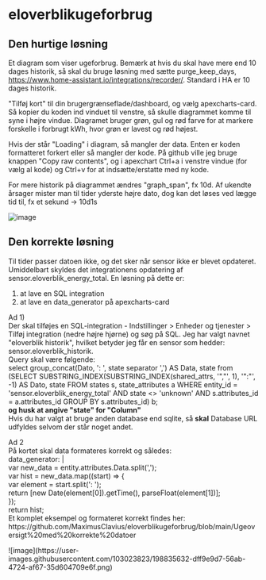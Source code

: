 # eloverblikugeforbrug

## Den hurtige løsning
Et diagram som viser ugeforbrug. Bemærk at hvis du skal have mere end 10 dages historik, så skal du bruge løsning med sætte purge_keep_days, https://www.home-assistant.io/integrations/recorder/. Standard i HA er 10 dages historik. 

"Tilføj kort" til din brugergrænseflade/dashboard, og vælg apexcharts-card. Så kopier du koden ind vinduet til venstre, så skulle diagrammet komme til syne i højre vindue. Diagramet bruger grøn, gul og rød farve for at markere forskelle i forbrugt kWh, hvor grøn er lavest og rød højest.

Hvis der står "Loading" i diagram, så mangler der data. Enten er koden formatteret forkert eller så mangler der kode. På github ville jeg bruge knappen "Copy raw contents", og i apexchart Ctrl+a i venstre vindue (for vælg al kode) og Ctrl+v for at indsætte/erstatte med ny kode.

For mere historik på diagrammet ændres "graph_span", fx 10d. Af ukendte årsager mister man til tider yderste højre dato, dog kan det løses ved lægge tid til, fx et sekund -> 10d1s

![image](https://user-images.githubusercontent.com/103023823/187018251-da6fd6f2-322e-4ede-8aa0-4568d53544d7.png)

## Den korrekte løsning
Til tider passer datoen ikke, og det sker når sensor ikke er blevet opdateret. Umiddelbart skyldes det integrationens opdatering af sensor.eloverblik_energy_total.
En løsning på dette er:
1) at lave en SQL integration
2) at lave en data_generator på apexcharts-card
<p>Ad 1)<br>
  Der skal tilføjes en SQL-integration - Indstillinger > Enheder og tjenester > Tilføj integration (nedre højre hjørne) og søg på SQL. Jeg har valgt navnet "eloverblik historik", hvilket betyder jeg får en sensor som hedder: sensor.eloverblik_historik.<br>
  Query skal være følgende:<br>
select group_concat(Dato, ': ', state separator ',') AS Data, state from (SELECT SUBSTRING_INDEX(SUBSTRING_INDEX(shared_attrs, '","', 1), '":"', -1) AS Dato, state FROM states s, state_attributes a WHERE entity_id = 'sensor.eloverblik_energy_total' AND state <> 'unknown' AND s.attributes_id = a.attributes_id GROUP BY s.attributes_id) b;<br>
<b>og husk at angive "state" for "Column"</b><br>
  Hvis du har valgt at bruge anden database end sqlite, så <b>skal</b> Database URL udfyldes selvom der står noget andet.
</p>
<p>Ad 2<br>
  På kortet skal data formateres korrekt og således:<br>
    data_generator: |<br>
      var new_data = entity.attributes.Data.split(',');<br>
      var hist = new_data.map((start) => {<br>
        var element = start.split(': ');<br>
        return [new Date(element[0]).getTime(), parseFloat(element[1])];<br>
      });<br>
      return hist;<br>
Et komplet eksempel og formateret korrekt findes her: https://github.com/MaximusClavius/eloverblikugeforbrug/blob/main/Ugeoversigt%20med%20korrekte%20datoer
</p>
![image](https://user-images.githubusercontent.com/103023823/198835632-dff9e9d7-56ab-4724-af67-35d604709e6f.png)
